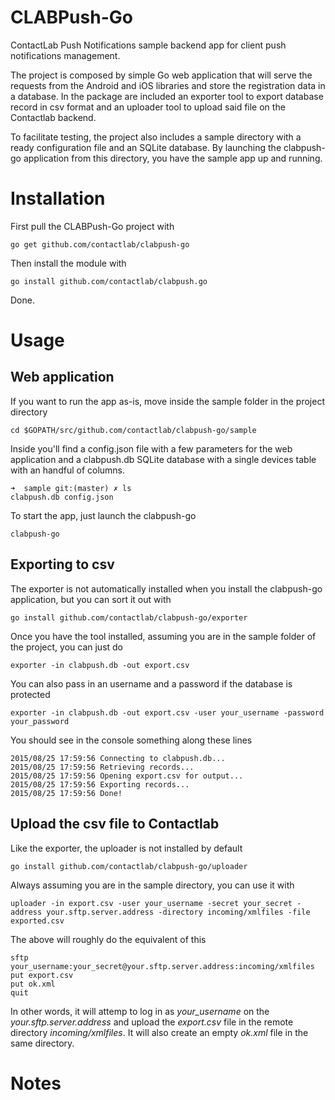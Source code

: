 # CLABPush-Go
ContactLab Push Notifications sample backend app for client push notifications management.

The project is composed by simple Go web application that will serve the requests from
the Android and iOS libraries and store the registration data in a database. In the
package are included an exporter tool to export database record in csv format and an
uploader tool to upload said file on the Contactlab backend.

To facilitate testing, the project also includes a sample directory with a ready
configuration file and an SQLite database. By launching the clabpush-go application from
this directory, you have the sample app up and running.

# Installation

First pull the CLABPush-Go project with

    go get github.com/contactlab/clabpush-go

Then install the module with

    go install github.com/contactlab/clabpush.go

Done.

# Usage

## Web application

If you want to run the app as-is, move inside the sample folder in the
project directory

    cd $GOPATH/src/github.com/contactlab/clabpush-go/sample

Inside you'll find a config.json file with a few parameters for the web application
and a clabpush.db SQLite database with a single devices table with an handful of
columns.

    ➜  sample git:(master) ✗ ls
    clabpush.db config.json

To start the app, just launch the clabpush-go

    clabpush-go

## Exporting to csv

The exporter is not automatically installed when you install the clabpush-go application,
but you can sort it out with

    go install github.com/contactlab/clabpush-go/exporter

Once you have the tool installed, assuming you are in the sample folder of the project,
you can just do

    exporter -in clabpush.db -out export.csv

You can also pass in an username and a password if the database is protected

    exporter -in clabpush.db -out export.csv -user your_username -password your_password

You should see in the console something along these lines

    2015/08/25 17:59:56 Connecting to clabpush.db...
    2015/08/25 17:59:56 Retrieving records...
    2015/08/25 17:59:56 Opening export.csv for output...
    2015/08/25 17:59:56 Exporting records...
    2015/08/25 17:59:56 Done!

## Upload the csv file to Contactlab

Like the exporter, the uploader is not installed by default

    go install github.com/contactlab/clabpush-go/uploader

Always assuming you are in the sample directory, you can use it with

    uploader -in export.csv -user your_username -secret your_secret -address your.sftp.server.address -directory incoming/xmlfiles -file exported.csv

The above will roughly do the equivalent of this

    sftp your_username:your_secret@your.sftp.server.address:incoming/xmlfiles
    put export.csv
    put ok.xml
    quit

In other words, it will attemp to log in as *your_username* on the *your.sftp.server.address*
and upload the *export.csv* file in the remote directory *incoming/xmlfiles*. It will
also create an empty *ok.xml* file in the same directory.

# Notes
